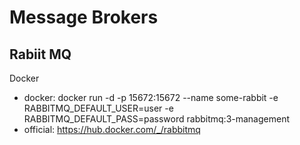 
# Message Brokers
## Rabiit MQ
Docker
- docker: docker run -d -p 15672:15672 --name some-rabbit -e RABBITMQ_DEFAULT_USER=user -e RABBITMQ_DEFAULT_PASS=password rabbitmq:3-management
- official: https://hub.docker.com/_/rabbitmq
 